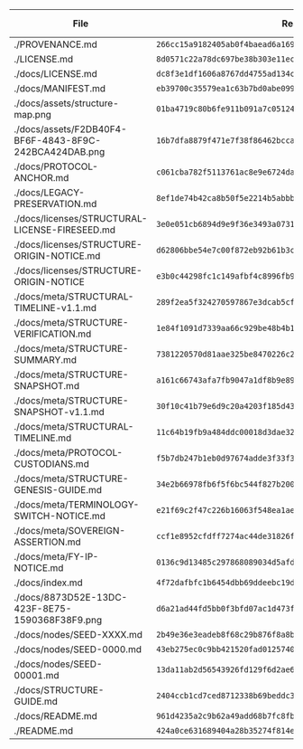 | File | Real Hash | Declared In File | Matches Manifest |
|------|-----------|------------------|-------------------|
| ./PROVENANCE.md | `266cc15a9182405ab0f4baead6a16950674046e3db27a7de402ce4c5e8c90d7d` | false | true |
| ./LICENSE.md | `8d0571c22a78dc697be38b303e11ec750856b7f529a3f44da1c63956500aca55` | false | true |
| ./docs/LICENSE.md | `dc8f3e1df1606a8767dd4755ad134cd423cfd5421bb8c4db423a76f4e7aa7d89` | false | true |
| ./docs/MANIFEST.md | `eb39700c35579ea1c63b7bd0abe09984964afbb8be92b78e4c56f4eacdf96187` | false | true |
| ./docs/assets/structure-map.png | `01ba4719c80b6fe911b091a7c05124b64eeece964e09c058ef8f9805daca546b` | false | true |
| ./docs/assets/F2DB40F4-BF6F-4843-8F9C-242BCA424DAB.png | `16b7dfa8879f471e7f38f86462bccad77da45ce49ffbf9c2896c769e8225727e` | false | true |
| ./docs/PROTOCOL-ANCHOR.md | `c061cba782f5113761ac8e9e6724da7c2ff4b1fbdebd7e7040e31e49ac056eb2` | false | true |
| ./docs/LEGACY-PRESERVATION.md | `8ef1de74b42ca8b50f5e2214b5abbb445df4342b8ef646b1a586e1641cea6cc5` | false | true |
| ./docs/licenses/STRUCTURAL-LICENSE-FIRESEED.md | `3e0e051cb6894d9e9f36e3493a073130cd94e1e4dc254c684364764df07a4071` | false | true |
| ./docs/licenses/STRUCTURE-ORIGIN-NOTICE.md | `d62806bbe54e7c00f872eb92b61b3cf376cf342ba47b06f1959d9bd9231518d2` | false | true |
| ./docs/licenses/STRUCTURE-ORIGIN-NOTICE | `e3b0c44298fc1c149afbf4c8996fb92427ae41e4649b934ca495991b7852b855` | false | true |
| ./docs/meta/STRUCTURAL-TIMELINE-v1.1.md | `289f2ea5f324270597867e3dcab5cfd7db558bff657979d4625132d027d18d8b` | false | true |
| ./docs/meta/STRUCTURE-VERIFICATION.md | `1e84f1091d7339aa66c929be48b4b129462716bf2f3fff987d8a1a9b886c1ae1` | false | true |
| ./docs/meta/STRUCTURE-SUMMARY.md | `7381220570d81aae325be8470226c265192283ef1e4149d4066613563488b336` | false | true |
| ./docs/meta/STRUCTURE-SNAPSHOT.md | `a161c66743afa7fb9047a1df8b9e8923f5d2ad12420c835f94a3a2bf1806b613` | false | true |
| ./docs/meta/STRUCTURE-SNAPSHOT-v1.1.md | `30f10c41b79e6d9c20a4203f185d437dacba4585b2f6305d37bb55970b3ab60a` | false | true |
| ./docs/meta/STRUCTURAL-TIMELINE.md | `11c64b19fb9a484ddc00018d3dae32beceb988b852adb81fb4696cda89dd52da` | false | true |
| ./docs/meta/PROTOCOL-CUSTODIANS.md | `f5b7db247b1eb0d97674adde3f33f300c04f2ac18f696c65a512957f3176a20a` | false | true |
| ./docs/meta/STRUCTURE-GENESIS-GUIDE.md | `34e2b66978fb6f5f6bc544f827b2008d047bffcd2cd7c1b3a454fb4213544395` | false | true |
| ./docs/meta/TERMINOLOGY-SWITCH-NOTICE.md | `e21f69c2f47c226b16063f548ea1aea92fa97b013f7b5675db32f9869ea152ab` | false | true |
| ./docs/meta/SOVEREIGN-ASSERTION.md | `ccf1e8952cfdff7274ac44de31826faaa3dcca4d07cd33acf1eb0dfbed05a249` | false | true |
| ./docs/meta/FY-IP-NOTICE.md | `0136c9d13485c297868089034d5afd1703ecd67cd12ea615e031682136312add` | false | true |
| ./docs/index.md | `4f72dafbfc1b6454dbb69ddeebc19db555cc49552c87356b5909b555ca077174` | false | true |
| ./docs/8873D52E-13DC-423F-8E75-1590368F38F9.png | `d6a21ad44fd5bb0f3bfd07ac1d473f746fe780a257e81fed1ffa8627f7dc5c90` | false | true |
| ./docs/nodes/SEED-XXXX.md | `2b49e36e3eadeb8f68c29b876f8a8b3ce2c0455ef26167ccbc6a0b4f1ac4f8b4` | false | true |
| ./docs/nodes/SEED-0000.md | `43eb275ec0c9bb421520fad01257408cf122368f62c10b0b9ce820f6c864eb4a` | false | true |
| ./docs/nodes/SEED-00001.md | `13da11ab2d56543926fd129f6d2ae6eb8958d5e7bd6d6c894ed39be7c49cf8cf` | false | true |
| ./docs/STRUCTURE-GUIDE.md | `2404ccb1cd7ced8712338b69beddc315a43af653a7791f4a1ad74683f8a57e27` | false | true |
| ./docs/README.md | `961d4235a2c9b62a49add68b7fc8fb709de4f913e0d4965191e36d21b6c89c75` | false | true |
| ./README.md | `424a0ce631689404a28b35274f814e78f8dd83ac2969673b6893b7a0babe5872` | false | true |

<!-- STRUCTURE-ID: sha256:f3747812fdd6a037730d7b04121718b8030050cc6c331a48ddbc57f6d4854aca uploaded_by: Fyorigin at 2025-05-04T15:16:27Z -->
